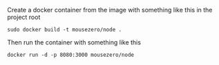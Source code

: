 Create a docker container from the image with something like this in the project root
```
sudo docker build -t mousezero/node .
```
Then run the container with something like this
```
docker run -d -p 8080:3000 mousezero/node
```
